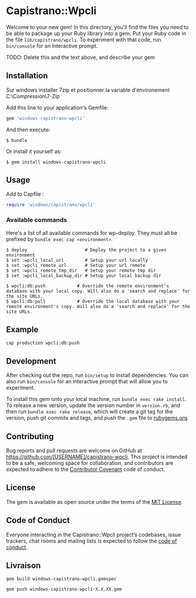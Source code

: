 # Capistrano::Wpcli

Welcome to your new gem! In this directory, you'll find the files you need to be able to package up your Ruby library into a gem. Put your Ruby code in the file `lib/capistrano/wpcli`. To experiment with that code, run `bin/console` for an interactive prompt.

TODO: Delete this and the text above, and describe your gem

## Installation

Sur windows installer 7zip et positionner la variable d'environement C:\Compression\7-Zip

Add this line to your application's Gemfile:

```ruby
gem 'windows-capistrano-wpcli'
```

And then execute:

    $ bundle

Or install it yourself as:

    $ gem install windows-capistrano-wpcli

## Usage

Add to Capfile :

```ruby
require 'windows/capistrano/wpcli'
```

### Available commands

Here's a list of all available commands for wp-deploy. They must all be prefixed by `bundle exec cap <environment>`.

```
$ deploy                      # Deploy the project to a given environment
$ set :wpcli_local_url        # Setup your url locally
$ set :wpcli_remote_url       # Setup your url remote
$ set :wpcli_remote_tmp_dir   # Setup your remote tmp dir
$ set :wpcli_local_backup_dir # Setup your local backup dir

$ wpcli:db:push            # Override the remote environment's database with your local copy. Will also do a 'search and replace' for the site URLs.
$ wpcli:db:pull            # Override the local database with your remote environment's copy. Will also do a 'search and replace' for the site URLs.
```

## Example

```
cap production wpcli:db:push
```

## Development

After checking out the repo, run `bin/setup` to install dependencies. You can also run `bin/console` for an interactive prompt that will allow you to experiment.

To install this gem onto your local machine, run `bundle exec rake install`. To release a new version, update the version number in `version.rb`, and then run `bundle exec rake release`, which will create a git tag for the version, push git commits and tags, and push the `.gem` file to [rubygems.org](https://rubygems.org).

## Contributing

Bug reports and pull requests are welcome on GitHub at https://github.com/[USERNAME]/capistrano-wpcli. This project is intended to be a safe, welcoming space for collaboration, and contributors are expected to adhere to the [Contributor Covenant](http://contributor-covenant.org) code of conduct.

## License

The gem is available as open source under the terms of the [MIT License](http://opensource.org/licenses/MIT).

## Code of Conduct

Everyone interacting in the Capistrano::Wpcli project’s codebases, issue trackers, chat rooms and mailing lists is expected to follow the [code of conduct](https://github.com/[USERNAME]/capistrano-wpcli/blob/master/CODE_OF_CONDUCT.md).

## Livraison

```
gem build windows-capistrano-wpcli.gemspec

gem push windows-capistrano-wpcli-X.X.XX.gem
```